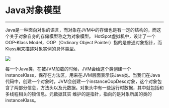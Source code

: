 # Java对象模型
---
Java是一种面向对象的语言，而对象在JVM中的存储也是有一定的结构的，而这个关于对象自身的存储模型称之为对象模型。
HotSpot虚拟机中，设计了一个OOP-Klass  Model，OOP（Ordinary Object Pointer）指的是普通对象指针，而Klass用来描述对象实例的具体类型。

![](https://github.com/c-agam/notes/blob/master/images/Java%E5%AF%B9%E8%B1%A1%E6%A8%A1%E5%9E%8B.png)

每一个Java类，在被JVM加载的时候，JVM会给这个类创建一个instanceKlass，保存在方法区，用来在JVM层面表示该Java类。当我们在Java代码中，创建一个对象时，JVM会创建一个instanceOopDesc对象，这个对象包含了两部分信息，方法头以及元数据。对象头中有一些运行时数据，其中就包括和多线程相关的锁信息。元数据其实
维护的是指针，指向的是对象所属的类的instanceKlass。
